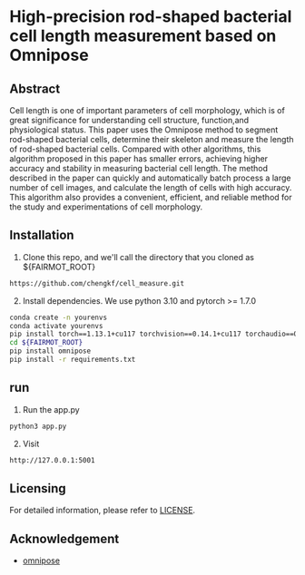 # High-precision rod-shaped bacterial cell length measurement based on Omnipose


## Abstract
Cell length is one of  important parameters of cell morphology, which is of great significance for understanding cell structure, function,and physiological status. This paper uses the Omnipose method to segment rod-shaped bacterial cells, determine their skeleton and measure the length of rod-shaped bacterial cells. Compared with other algorithms, this algorithm proposed in this paper has smaller errors, achieving higher accuracy and stability in measuring bacterial cell length. The method described in the paper can quickly and automatically batch process a large number of cell images, and calculate the length of cells with high accuracy. This algorithm  also provides a convenient, efficient, and reliable method for the study and experimentations of cell morphology.

## Installation


1. Clone this repo, and we'll call the directory that you cloned as ${FAIRMOT_ROOT}
```sh
https://github.com/chengkf/cell_measure.git
```
2. Install dependencies. We use python 3.10 and pytorch >= 1.7.0
```sh
conda create -n yourenvs
conda activate yourenvs
pip install torch==1.13.1+cu117 torchvision==0.14.1+cu117 torchaudio==0.13.1 --extra-index-url https://download.pytorch.org/whl/cu117
cd ${FAIRMOT_ROOT}
pip install omnipose
pip install -r requirements.txt
```

## run

1. Run the app.py
```sh
python3 app.py
```
2. Visit
```sh
http://127.0.0.1:5001
```

## Licensing

For detailed information, please refer to [LICENSE](https://github.com/chengkf/cell_measure/blob/master/LICENSE).

## Acknowledgement


- [omnipose](https://github.com/kevinjohncutler/omnipose)






